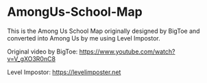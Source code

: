 # AmongUs-School-Map
This is the Among Us School Map originally designed by BigToe and converted into Among Us by me using Level Impostor.

Original video by BigToe: https://www.youtube.com/watch?v=V_gXO3R0nC8

Level Impostor: https://levelimposter.net
